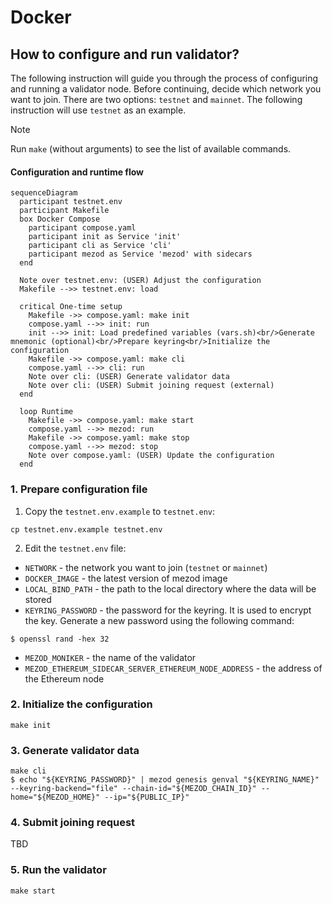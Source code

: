 # Docker

## How to configure and run validator?

The following instruction will guide you through the process of configuring
and running a validator node. Before continuing, decide which network you want
to join. There are two options: `testnet` and `mainnet`. The following
instruction will use `testnet` as an example.

> [!NOTE]
> Run `make` (without arguments) to see the list of available commands.

#### Configuration and runtime flow

```mermaid
sequenceDiagram
  participant testnet.env
  participant Makefile
  box Docker Compose
    participant compose.yaml
    participant init as Service 'init'
    participant cli as Service 'cli'
    participant mezod as Service 'mezod' with sidecars
  end

  Note over testnet.env: (USER) Adjust the configuration
  Makefile -->> testnet.env: load

  critical One-time setup
    Makefile ->> compose.yaml: make init
    compose.yaml -->> init: run
    init -->> init: Load predefined variables (vars.sh)<br/>Generate mnemonic (optional)<br/>Prepare keyring<br/>Initialize the configuration
    Makefile ->> compose.yaml: make cli
    compose.yaml -->> cli: run
    Note over cli: (USER) Generate validator data
    Note over cli: (USER) Submit joining request (external)
  end

  loop Runtime
    Makefile ->> compose.yaml: make start
    compose.yaml -->> mezod: run
    Makefile ->> compose.yaml: make stop
    compose.yaml -->> mezod: stop
    Note over compose.yaml: (USER) Update the configuration
  end
```

### 1. Prepare configuration file

1. Copy the `testnet.env.example` to `testnet.env`:

```shell
cp testnet.env.example testnet.env
```
2. Edit the `testnet.env` file:
* `NETWORK` - the network you want to join (`testnet` or `mainnet`)
* `DOCKER_IMAGE` - the latest version of mezod image
* `LOCAL_BIND_PATH` - the path to the local directory where the data will be stored
* `KEYRING_PASSWORD` - the password for the keyring. It is used to encrypt the key.
Generate a new password using the following command:
```shell
$ openssl rand -hex 32
```
* `MEZOD_MONIKER` - the name of the validator
* `MEZOD_ETHEREUM_SIDECAR_SERVER_ETHEREUM_NODE_ADDRESS` - the address of the Ethereum node


### 2. Initialize the configuration

```shell
make init
```

### 3. Generate validator data

```shell
make cli
$ echo "${KEYRING_PASSWORD}" | mezod genesis genval "${KEYRING_NAME}" --keyring-backend="file" --chain-id="${MEZOD_CHAIN_ID}" --home="${MEZOD_HOME}" --ip="${PUBLIC_IP}"
```

### 4. Submit joining request

TBD

### 5. Run the validator

```shell
make start
```
